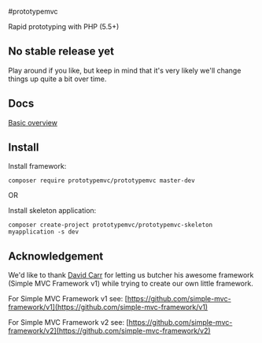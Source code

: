 #prototypemvc

Rapid prototyping with PHP (5.5+)

## No stable release yet  
Play around if you like, but keep in mind that it's very likely we'll change things up quite a bit over time. 

## Docs

[Basic overview](https://github.com/prototypemvc/docs)

## Install

Install framework:

```
composer require prototypemvc/prototypemvc master-dev
```

OR 

Install skeleton application:

```
composer create-project prototypemvc/prototypemvc-skeleton myapplication -s dev
```

## Acknowledgement

We'd like to thank [David Carr](http://daveismyname.com/) for letting us butcher his awesome framework (Simple MVC Framework v1) while trying to create our own little framework. 

For Simple MVC Framework v1 see:  [https://github.com/simple-mvc-framework/v1](https://github.com/simple-mvc-framework/v1)

For Simple MVC Framework v2 see:  [https://github.com/simple-mvc-framework/v2](https://github.com/simple-mvc-framework/v2)

